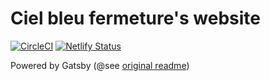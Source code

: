 # Ciel bleu fermeture's website

[![CircleCI](https://circleci.com/gh/sky-blue-closing/website/tree/master.svg?style=shield)](https://circleci.com/gh/sky-blue-closing/website/tree/master)
[![Netlify Status](https://api.netlify.com/api/v1/badges/c148c4a5-75aa-4218-b9dd-afb7e74de183/deploy-status)](https://app.netlify.com/sites/ciel-bleu-fermeture/deploys)

Powered by Gatsby (@see [original readme](./GATSBY_README.md))
